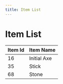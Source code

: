 ```yaml
---
title: Item List
---
```


# Item List

| Item Id       | Item Name                    |
|---------------|------------------------------|
| 16            | Initial Axe                  |
| 35            | Stick                        |
| 68            | Stone                        |
